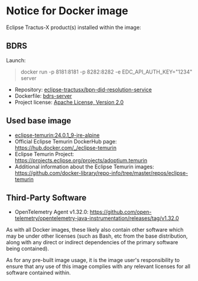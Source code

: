 # Notice for Docker image

Eclipse Tractus-X product(s) installed within the image:

## BDRS

Launch:

> docker run -p 8181:8181 -p 8282:8282 -e EDC_API_AUTH_KEY="1234" server

- Repository: [eclipse-tractusx/bpn-did-resolution-service](https://github.com/eclipse-tractusx/bpn-did-resolution-service)
- Dockerfile: [bdrs-server](https://github.com/eclipse-tractusx/bpn-did-resolution-service/blob/main/runtimes/bdrs-server/src/main/docker/Dockerfile)
- Project license: [Apache License, Version 2.0](https://github.com/eclipse-tractusx/tractusx-edc/blob/main/LICENSE)

## Used base image

- [eclipse-temurin:24.0.1_9-jre-alpine](https://github.com/adoptium/containers)
- Official Eclipse Temurin DockerHub page: <https://hub.docker.com/_/eclipse-temurin>
- Eclipse Temurin Project: <https://projects.eclipse.org/projects/adoptium.temurin>
- Additional information about the Eclipse Temurin
  images: <https://github.com/docker-library/repo-info/tree/master/repos/eclipse-temurin>

## Third-Party Software

- OpenTelemetry Agent v1.32.0: <https://github.com/open-telemetry/opentelemetry-java-instrumentation/releases/tag/v1.32.0>

As with all Docker images, these likely also contain other software which may be under other licenses (such as Bash, etc
from the base distribution, along with any direct or indirect dependencies of the primary software being contained).

As for any pre-built image usage, it is the image user's responsibility to ensure that any use of this image complies
with any relevant licenses for all software contained within.
